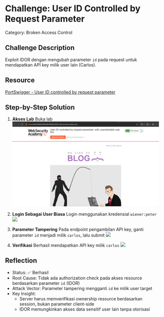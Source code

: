 # Challenge: User ID Controlled by Request Parameter

Category: Broken Access Control

## Challenge Description

Exploit IDOR dengan mengubah parameter `id` pada request untuk mendapatkan API key milik user lain (Carlos).

## Resource

[PortSwigger - User ID controlled by request parameter](https://portswigger.net/web-security/access-control/lab-user-id-controlled-by-request-parameter)

## Step-by-Step Solution

1. **Akses Lab**
   Buka lab
   ![](images/step1-akses.png)

2. **Login Sebagai User Biasa**
   Login menggunakan kredensial `wiener:peter`
   ![](images/step2-login.png)

3. **Parameter Tampering**
   Pada endpoint pengambilan API key, ganti parameter `id` menjadi milik `carlos`, lalu submit
   ![](images/step3-apikey.png)

4. **Verifikasi**
   Berhasil mendapatkan API key milik `carlos`
   ![](images/step4-success.png)

## Reflection

- Status: ✅ Berhasil
- Root Cause: Tidak ada authorization check pada akses resource berdasarkan parameter `id` (IDOR)
- Attack Vector: Parameter tampering mengganti `id` ke milik user target
- Key Insight:
  - Server harus memverifikasi ownership resource berdasarkan session, bukan parameter client-side
  - IDOR memungkinkan akses data sensitif user lain tanpa otorisasi

